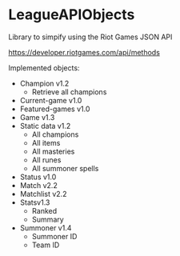 # LeagueAPIObjects
Library to simpify using the Riot Games JSON API

https://developer.riotgames.com/api/methods

Implemented objects:
* Champion v1.2
  * Retrieve all champions
* Current-game v1.0
* Featured-games v1.0
* Game v1.3
* Static data v1.2
  * All champions
  * All items
  * All masteries 
  * All runes
  * All summoner spells
* Status v1.0
* Match v2.2
* Matchlist v2.2
* Statsv1.3
  * Ranked
  * Summary
* Summoner v1.4
  * Summoner ID
  * Team ID
